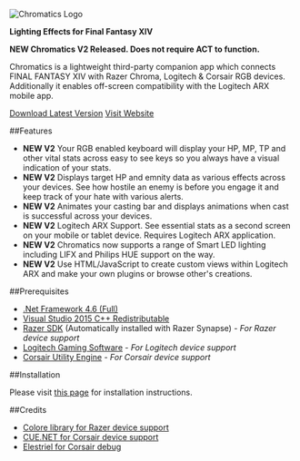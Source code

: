 ![Chromatics Logo](http://thejourneynetwork.net/chromatics/chromatics_black_md.png)

**Lighting Effects for Final Fantasy XIV**

**NEW Chromatics V2 Released. Does not require ACT to function.**

Chromatics is a lightweight third-party companion app which connects FINAL FANTASY XIV with Razer Chroma, Logitech & Corsair RGB devices. Additionally it enables off-screen compatibility with the Logitech ARX mobile app.


[Download Latest Version](https://github.com/roxaskeyheart/Chromatics/releases)
[Visit Website](https://chromaticsffxiv.com)


##Features


* **NEW V2** Your RGB enabled keyboard will display your HP, MP, TP and other vital stats across easy to see keys so you always have a visual indication of your stats.
* **NEW V2** Displays target HP and emnity data as various effects across your devices. See how hostile an enemy is before you engage it and keep track of your hate with various alerts.
* **NEW V2** Animates your casting bar and displays animations when cast is successful across your devices.
* **NEW V2** Logitech ARX Support. See essential stats as a second screen on your mobile or tablet device. Requires Logitech ARX application.
* **NEW V2** Chromatics now supports a range of Smart LED lighting including LIFX and Philips HUE support on the way.
* **NEW V2** Use HTML/JavaScript to create custom views within Logitech ARX and make your own plugins or browse other's creations.

##Prerequisites

* [.Net Framework 4.6 (Full)](https://www.microsoft.com/en-au/download/details.aspx?id=49981)
* [Visual Studio 2015 C++ Redistributable](https://www.microsoft.com/en-au/download/details.aspx?id=48145)
* [Razer SDK](http://www.razerzone.com/au-en/synapse) (Automatically installed with Razer Synapse) - *For Razer device support*
* [Logitech Gaming Software](http://support.logitech.com/en_gb/software/gaming-software) - *For Logitech device support*
* [Corsair Utility Engine](http://www.corsair.com/en-au/support/downloads) - *For Corsair device support*



##Installation

Please visit [this page](https://chromaticsffxiv.com/download.html) for installation instructions.


##Credits

* [Colore library for Razer device support](https://github.com/CoraleStudios/Colore)
* [CUE.NET for Corsair device support](https://github.com/DarthAffe/CUE.NET)
* [Elestriel for Corsair debug](https://github.com/Elestriel)
